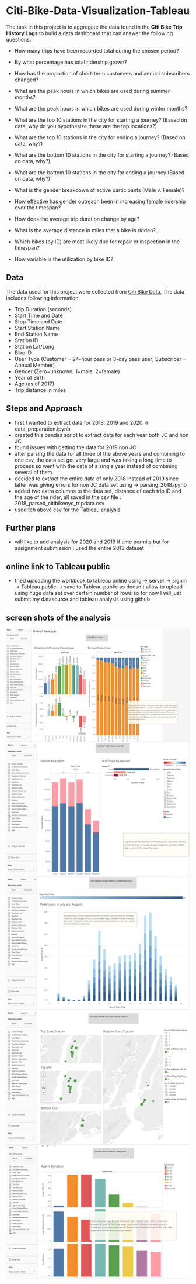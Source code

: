 # Citi-Bike-Data-Visualization-Tableau

The task in this project is to aggregate the data found in the **Citi Bike Trip History Logs** to build a data dashboard that can answer the following questions:  

* How many trips have been recorded total during the chosen period?

* By what percentage has total ridership grown? 

* How has the proportion of short-term customers and annual subscribers changed?

* What are the peak hours in which bikes are used during summer months? 

* What are the peak hours in which bikes are used during winter months?

* What are the top 10 stations in the city for starting a journey? (Based on data, why do you hypothesize these are the top locations?)

* What are the top 10 stations in the city for ending a journey? (Based on data, why?)

* What are the bottom 10 stations in the city for starting a journey? (Based on data, why?)

* What are the bottom 10 stations in the city for ending a journey (Based on data, why?)

* What is the gender breakdown of active participants (Male v. Female)?

* How effective has gender outreach been in increasing female ridership over the timespan?

* How does the average trip duration change by age?

* What is the average distance in miles that a bike is ridden?

* Which bikes (by ID) are most likely due for repair or inspection in the timespan? 

* How variable is the utilization by bike ID?
 
## Data

The data used for this project were collected from [Citi Bike Data](https://www.citibikenyc.com/system-data), The data includes following information:

- Trip Duration (seconds)  
- Start Time and Date  
- Stop Time and Date  
- Start Station Name  
- End Station Name  
- Station ID  
- Station Lat/Long  
- Bike ID  
- User Type (Customer = 24-hour pass or 3-day pass user; Subscriber = Annual Member)  
- Gender (Zero=unknown; 1=male; 2=female)  
- Year of Birth  
- Age (as of 2017)
- Trip distance in miles

## Steps and Approach
 
 - first I wanted to extract data for 2018, 2019 and 2020 -> data_preparation.ipynb
 - created this pandas script to extract data for each year both JC and non JC
 - found issues with getting the data for 2019 non JC
 - after parsing the data for all three of the above years and combining to one csv, the data set got very large and was taking a long time to process so went with the data of a single year instead of combining several of them
 - decided to extract the entire data of only 2018 instead of 2019 since latter was giving errors for non JC data set using -> parsing_2018.ipynb
 - added two extra columns to the data set, distance of each trip iD and the age of the rider, all saved in the csv file :
 2018_parsed_citibikenyc_tripdata.csv
 - used teh above csv for the Tableau analysis

## Further plans

- will like to add analysis for 2020 and 2019 if time permits but for assignment submission I used the entire 2018 dataset

## online link to Tableau public

 - tried uploading the workbook to tableau online using -> server -> signin -> Tableau public -> save to Tableau public as 
 doesn't allow to upload using huge data set over certain number of rows so for now I will just submit my datasource and tableau analysis using github

## screen shots of the analysis 

![](Screen_Shots/screen_shot1.png)
![](Screen_Shots/screen_shot2.png)
![](Screen_Shots/screen_shot3.png)
![](Screen_Shots/screen_shot4.png)
![](Screen_Shots/screen_shot5.png)

    
